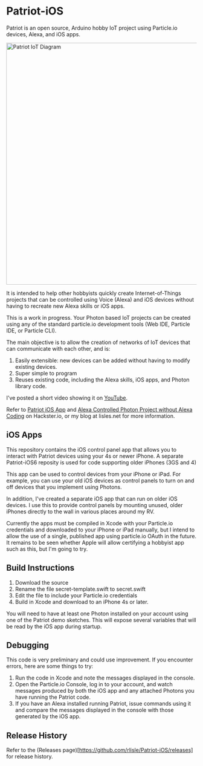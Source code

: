# Patriot-iOS
Patriot is an open source, Arduino hobby IoT project using 
Particle.io devices, Alexa, and iOS apps.

<img src="https://www.lucidchart.com/publicSegments/view/e3bd6201-11ed-484a-a632-496d1f8f6c8a/image.png" alt="Patriot IoT Diagram" style="width: 640px;"/>

It is intended to help other hobbyists quickly create Internet-of-Things
projects that can be controlled using Voice (Alexa) and iOS devices
without having to recreate new Alexa skills or iOS apps.

This is a work in progress. 
Your Photon based IoT projects can be created using any of the 
standard particle.io development tools (Web IDE,
Particle IDE, or Particle CLI).

The main objective is to allow the creation of networks of IoT
devices that can communicate with each other, and is:
1. Easily extensible: new devices can be added without having to modify existing devices.
2. Super simple to program
3. Reuses existing code, including the Alexa skills, iOS apps, and Photon library code.

I've posted a short video showing it on [YouTube](https://www.youtube.com/watch?v=XLDxsvO_ALY).

Refer to [Patriot iOS App](https://www.hackster.io/patriot/patriot-ios-app-d67a75) and [Alexa Controlled Photon Project without Alexa Coding](https://www.hackster.io/patriot-iot/alexa-controlled-photon-project-without-alexa-coding-f47d84)
on Hackster.io, or my blog at lisles.net for more information.

## iOS Apps
This repository contains the iOS control panel app that allows you to interact with Patriot devices using your 4s or newer iPhone. A separate Patriot-iOS6 reposity is used for code supporting older iPhones (3GS and 4)

This app can be used to control devices from your iPhone or iPad.
For example, you can use your old iOS devices as control panels
to turn on and off devices that you implement using Photons.

In addition, I've created a separate iOS app that can run on older
iOS devices. I use this to provide control panels by mounting unused,
older iPhones directly to the wall in various places around my RV.

Currently the apps must be compiled in Xcode with your Particle.io credentials
and downloaded to your iPhone or iPad manually, but I intend to allow the use
of a single, published app using particle.io OAuth in the future.
It remains to be seen whether Apple will allow certifying a hobbyist
app such as this, but I'm going to try.

## Build Instructions
1. Download the source
2. Rename the file secret-template.swift to secret.swift
3. Edit the file to include your Particle.io credentials
4. Build in Xcode and download to an iPhone 4s or later.

You will need to have at least one Photon installed on your account using one of the Patriot demo sketches. This will expose several variables that will be read by the iOS app during startup.

## Debugging
This code is very preliminary and could use improvement. If you encounter errors, here are some things to try:

1. Run the code in Xcode and note the messages displayed in the console.
2. Open the Particle.io Console, log in to your account, and watch messages produced by both the iOS app and any attached Photons you have running the Patriot code.
3. If you have an Alexa installed running Patriot, issue commands using it and compare the messages displayed in the console with those generated by the iOS app. 
 
## Release History
Refer to the (Releases page)[https://github.com/rlisle/Patriot-iOS/releases]
for release history.
